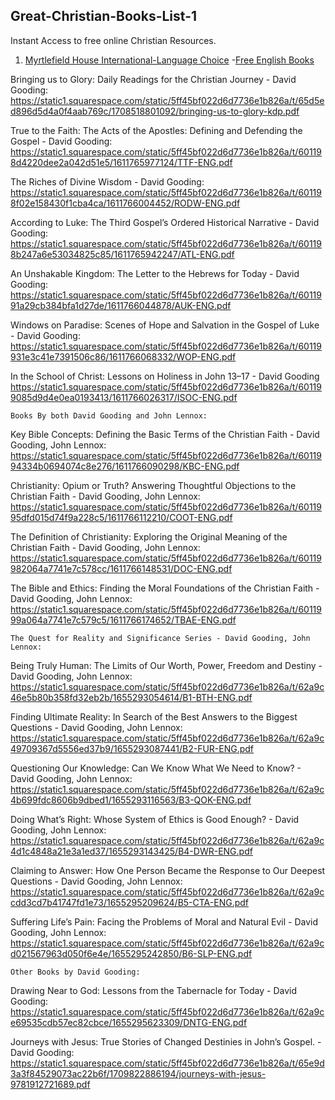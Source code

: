 ## Great-Christian-Books-List-1
Instant Access to free online Christian Resources. 


1. [Myrtlefield House International-Language Choice](https://mh316.com/)
   -[Free English Books](https://mh316.com/free-english-books)

Bringing us to Glory: Daily Readings for the Christian Journey - David Gooding:
https://static1.squarespace.com/static/5ff45bf022d6d7736e1b826a/t/65d5ed896d5d4a0f4aab769c/1708518801092/bringing-us-to-glory-kdp.pdf

True to the Faith: The Acts of the Apostles: Defining and Defending the Gospel - David Gooding:
https://static1.squarespace.com/static/5ff45bf022d6d7736e1b826a/t/601198d4220dee2a042d51e5/1611765977124/TTF-ENG.pdf

The Riches of Divine Wisdom - David Gooding:
https://static1.squarespace.com/static/5ff45bf022d6d7736e1b826a/t/601198f02e158430f1cba4ca/1611766004452/RODW-ENG.pdf

According to Luke: The Third Gospel’s Ordered Historical Narrative - David Gooding: 
https://static1.squarespace.com/static/5ff45bf022d6d7736e1b826a/t/601198b247a6e53034825c85/1611765942247/ATL-ENG.pdf

An Unshakable Kingdom: The Letter to the Hebrews for Today - David Gooding:
https://static1.squarespace.com/static/5ff45bf022d6d7736e1b826a/t/6011991a29cb384bfa1d27de/1611766044878/AUK-ENG.pdf

Windows on Paradise: Scenes of Hope and Salvation in the Gospel of Luke - David Gooding:
https://static1.squarespace.com/static/5ff45bf022d6d7736e1b826a/t/60119931e3c41e7391506c86/1611766068332/WOP-ENG.pdf

In the School of Christ: Lessons on Holiness in John 13–17 - David Gooding
https://static1.squarespace.com/static/5ff45bf022d6d7736e1b826a/t/601199085d9d4e0ea0193413/1611766026317/ISOC-ENG.pdf


    Books By both David Gooding and John Lennox:

Key Bible Concepts: Defining the Basic Terms of the Christian Faith - David Gooding, John Lennox: 
https://static1.squarespace.com/static/5ff45bf022d6d7736e1b826a/t/6011994334b0694074c8e276/1611766090298/KBC-ENG.pdf

Christianity: Opium or Truth? Answering Thoughtful Objections to the Christian Faith - David Gooding, John Lennox: 
https://static1.squarespace.com/static/5ff45bf022d6d7736e1b826a/t/6011995dfd015d74f9a228c5/1611766112210/COOT-ENG.pdf

The Definition of Christianity: Exploring the Original Meaning of the Christian Faith - David Gooding, John Lennox:
https://static1.squarespace.com/static/5ff45bf022d6d7736e1b826a/t/60119982064a7741e7c578cc/1611766148531/DOC-ENG.pdf

The Bible and Ethics: Finding the Moral Foundations of the Christian Faith - David Gooding, John Lennox: 
https://static1.squarespace.com/static/5ff45bf022d6d7736e1b826a/t/6011999a064a7741e7c579c5/1611766174652/TBAE-ENG.pdf



    The Quest for Reality and Significance Series - David Gooding, John Lennox:




Being Truly Human: The Limits of Our Worth, Power, Freedom and Destiny - David Gooding, John Lennox: 
https://static1.squarespace.com/static/5ff45bf022d6d7736e1b826a/t/62a9c46e5b80b358fd32eb2b/1655293054614/B1-BTH-ENG.pdf

Finding Ultimate Reality: In Search of the Best Answers to the Biggest Questions - David Gooding, John Lennox: 
https://static1.squarespace.com/static/5ff45bf022d6d7736e1b826a/t/62a9c49709367d5556ed37b9/1655293087441/B2-FUR-ENG.pdf

Questioning Our Knowledge: Can We Know What We Need to Know? - David Gooding, John Lennox:
https://static1.squarespace.com/static/5ff45bf022d6d7736e1b826a/t/62a9c4b699fdc8606b9dbed1/1655293116563/B3-QOK-ENG.pdf

Doing What’s Right: Whose System of Ethics is Good Enough? - David Gooding, John Lennox:
https://static1.squarespace.com/static/5ff45bf022d6d7736e1b826a/t/62a9c4d1c4848a21e3a1ed37/1655293143425/B4-DWR-ENG.pdf

Claiming to Answer: How One Person Became the Response to Our Deepest Questions - David Gooding, John Lennox:
https://static1.squarespace.com/static/5ff45bf022d6d7736e1b826a/t/62a9ccdd3cd7b41747fd1e73/1655295209624/B5-CTA-ENG.pdf

Suffering Life’s Pain: Facing the Problems of Moral and Natural Evil - David Gooding, John Lennox:
https://static1.squarespace.com/static/5ff45bf022d6d7736e1b826a/t/62a9cd021567963d050f6e4e/1655295242850/B6-SLP-ENG.pdf



    Other Books by David Gooding: 


Drawing Near to God: Lessons from the Tabernacle for Today - David Gooding: 
https://static1.squarespace.com/static/5ff45bf022d6d7736e1b826a/t/62a9ce69535cdb57ec82cbce/1655295623309/DNTG-ENG.pdf

Journeys with Jesus: True Stories of Changed Destinies in John’s Gospel. - David Gooding:
https://static1.squarespace.com/static/5ff45bf022d6d7736e1b826a/t/65e9d3a3f84529073ac22b6f/1709822886194/journeys-with-jesus-9781912721689.pdf


                                          

                              

                    








